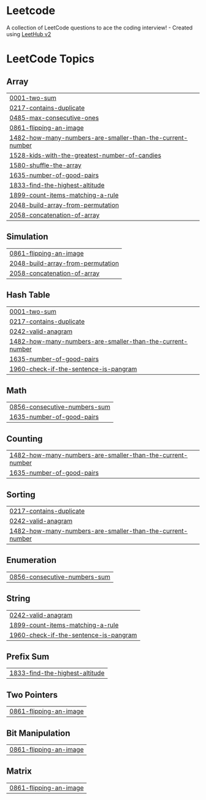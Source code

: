 # Leetcode
A collection of LeetCode questions to ace the coding interview! - Created using [LeetHub v2](https://github.com/arunbhardwaj/LeetHub-2.0)

<!---LeetCode Topics Start-->
# LeetCode Topics
## Array
|  |
| ------- |
| [0001-two-sum](https://github.com/Vishaln0210/Leetcode/tree/master/0001-two-sum) |
| [0217-contains-duplicate](https://github.com/Vishaln0210/Leetcode/tree/master/0217-contains-duplicate) |
| [0485-max-consecutive-ones](https://github.com/Vishaln0210/Leetcode/tree/master/0485-max-consecutive-ones) |
| [0861-flipping-an-image](https://github.com/Vishaln0210/Leetcode/tree/master/0861-flipping-an-image) |
| [1482-how-many-numbers-are-smaller-than-the-current-number](https://github.com/Vishaln0210/Leetcode/tree/master/1482-how-many-numbers-are-smaller-than-the-current-number) |
| [1528-kids-with-the-greatest-number-of-candies](https://github.com/Vishaln0210/Leetcode/tree/master/1528-kids-with-the-greatest-number-of-candies) |
| [1580-shuffle-the-array](https://github.com/Vishaln0210/Leetcode/tree/master/1580-shuffle-the-array) |
| [1635-number-of-good-pairs](https://github.com/Vishaln0210/Leetcode/tree/master/1635-number-of-good-pairs) |
| [1833-find-the-highest-altitude](https://github.com/Vishaln0210/Leetcode/tree/master/1833-find-the-highest-altitude) |
| [1899-count-items-matching-a-rule](https://github.com/Vishaln0210/Leetcode/tree/master/1899-count-items-matching-a-rule) |
| [2048-build-array-from-permutation](https://github.com/Vishaln0210/Leetcode/tree/master/2048-build-array-from-permutation) |
| [2058-concatenation-of-array](https://github.com/Vishaln0210/Leetcode/tree/master/2058-concatenation-of-array) |
## Simulation
|  |
| ------- |
| [0861-flipping-an-image](https://github.com/Vishaln0210/Leetcode/tree/master/0861-flipping-an-image) |
| [2048-build-array-from-permutation](https://github.com/Vishaln0210/Leetcode/tree/master/2048-build-array-from-permutation) |
| [2058-concatenation-of-array](https://github.com/Vishaln0210/Leetcode/tree/master/2058-concatenation-of-array) |
## Hash Table
|  |
| ------- |
| [0001-two-sum](https://github.com/Vishaln0210/Leetcode/tree/master/0001-two-sum) |
| [0217-contains-duplicate](https://github.com/Vishaln0210/Leetcode/tree/master/0217-contains-duplicate) |
| [0242-valid-anagram](https://github.com/Vishaln0210/Leetcode/tree/master/0242-valid-anagram) |
| [1482-how-many-numbers-are-smaller-than-the-current-number](https://github.com/Vishaln0210/Leetcode/tree/master/1482-how-many-numbers-are-smaller-than-the-current-number) |
| [1635-number-of-good-pairs](https://github.com/Vishaln0210/Leetcode/tree/master/1635-number-of-good-pairs) |
| [1960-check-if-the-sentence-is-pangram](https://github.com/Vishaln0210/Leetcode/tree/master/1960-check-if-the-sentence-is-pangram) |
## Math
|  |
| ------- |
| [0856-consecutive-numbers-sum](https://github.com/Vishaln0210/Leetcode/tree/master/0856-consecutive-numbers-sum) |
| [1635-number-of-good-pairs](https://github.com/Vishaln0210/Leetcode/tree/master/1635-number-of-good-pairs) |
## Counting
|  |
| ------- |
| [1482-how-many-numbers-are-smaller-than-the-current-number](https://github.com/Vishaln0210/Leetcode/tree/master/1482-how-many-numbers-are-smaller-than-the-current-number) |
| [1635-number-of-good-pairs](https://github.com/Vishaln0210/Leetcode/tree/master/1635-number-of-good-pairs) |
## Sorting
|  |
| ------- |
| [0217-contains-duplicate](https://github.com/Vishaln0210/Leetcode/tree/master/0217-contains-duplicate) |
| [0242-valid-anagram](https://github.com/Vishaln0210/Leetcode/tree/master/0242-valid-anagram) |
| [1482-how-many-numbers-are-smaller-than-the-current-number](https://github.com/Vishaln0210/Leetcode/tree/master/1482-how-many-numbers-are-smaller-than-the-current-number) |
## Enumeration
|  |
| ------- |
| [0856-consecutive-numbers-sum](https://github.com/Vishaln0210/Leetcode/tree/master/0856-consecutive-numbers-sum) |
## String
|  |
| ------- |
| [0242-valid-anagram](https://github.com/Vishaln0210/Leetcode/tree/master/0242-valid-anagram) |
| [1899-count-items-matching-a-rule](https://github.com/Vishaln0210/Leetcode/tree/master/1899-count-items-matching-a-rule) |
| [1960-check-if-the-sentence-is-pangram](https://github.com/Vishaln0210/Leetcode/tree/master/1960-check-if-the-sentence-is-pangram) |
## Prefix Sum
|  |
| ------- |
| [1833-find-the-highest-altitude](https://github.com/Vishaln0210/Leetcode/tree/master/1833-find-the-highest-altitude) |
## Two Pointers
|  |
| ------- |
| [0861-flipping-an-image](https://github.com/Vishaln0210/Leetcode/tree/master/0861-flipping-an-image) |
## Bit Manipulation
|  |
| ------- |
| [0861-flipping-an-image](https://github.com/Vishaln0210/Leetcode/tree/master/0861-flipping-an-image) |
## Matrix
|  |
| ------- |
| [0861-flipping-an-image](https://github.com/Vishaln0210/Leetcode/tree/master/0861-flipping-an-image) |
<!---LeetCode Topics End-->